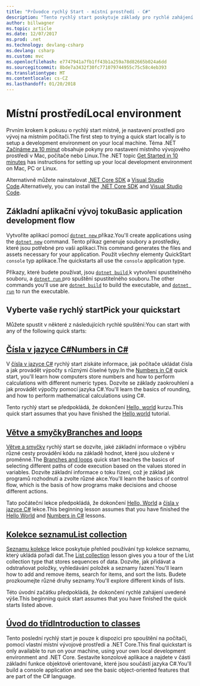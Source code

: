 ```yaml
---
title: "Průvodce rychlý Start - místní prostředí - C#"
description: "Tento rychlý start poskytuje základy pro rychlé zahájení místně"
author: billwagner
ms.topic: article
ms.date: 12/07/2017
ms.prod: .net
ms.technology: devlang-csharp
ms.devlang: csharp
ms.custom: mvc
ms.openlocfilehash: e7747941a7fb1ff43b1a259a78d82665b024a6dd
ms.sourcegitcommit: 8bde7a3432f30fc771079744955c75c58c4eb393
ms.translationtype: MT
ms.contentlocale: cs-CZ
ms.lasthandoff: 01/20/2018
---
```

# <a name="local-environment"></a><span data-ttu-id="97d97-103">Místní prostředí</span><span class="sxs-lookup"><span data-stu-id="97d97-103">Local environment</span></span>

<span data-ttu-id="97d97-104">Prvním krokem k pokusu o rychlý start místně, je nastavení prostředí pro vývoj na místním počítači.</span><span class="sxs-lookup"><span data-stu-id="97d97-104">The first step to trying a quick start locally is to setup a development environment on your local machine.</span></span>
<span data-ttu-id="97d97-105">Téma .NET [Začínáme za 10 minut](https://www.microsoft.com/net/core) obsahuje pokyny pro nastavení místního vývojového prostředí v Mac, počítače nebo Linux.</span><span class="sxs-lookup"><span data-stu-id="97d97-105">The .NET topic [Get Started in 10 minutes](https://www.microsoft.com/net/core) has instructions for setting up your local development environment on Mac, PC or Linux.</span></span>

<span data-ttu-id="97d97-106">Alternativně můžete nainstalovat [.NET Core SDK](http://dot.net/core) a [Visual Studio Code](https://code.visualstudio.com/).</span><span class="sxs-lookup"><span data-stu-id="97d97-106">Alternatively, you can install the [.NET Core SDK](http://dot.net/core) and [Visual Studio Code](https://code.visualstudio.com/).</span></span>

## <a name="basic-application-development-flow"></a><span data-ttu-id="97d97-107">Základní aplikační vývoj toku</span><span class="sxs-lookup"><span data-stu-id="97d97-107">Basic application development flow</span></span>

<span data-ttu-id="97d97-108">Vytvoříte aplikací pomocí [ `dotnet new` ](../../core/tools/dotnet-new.md) příkaz.</span><span class="sxs-lookup"><span data-stu-id="97d97-108">You'll create applications using the [`dotnet new`](../../core/tools/dotnet-new.md) command.</span></span> <span data-ttu-id="97d97-109">Tento příkaz generuje soubory a prostředky, které jsou potřebné pro vaši aplikaci.</span><span class="sxs-lookup"><span data-stu-id="97d97-109">This command generates the files and assets necessary for your application.</span></span> <span data-ttu-id="97d97-110">Použít všechny elementy QuickStart `console` typ aplikace.</span><span class="sxs-lookup"><span data-stu-id="97d97-110">The quickstarts all use the `console` application type.</span></span>

<span data-ttu-id="97d97-111">Příkazy, které budete používat, jsou [ `dotnet build` ](../../core/tools/dotnet-build.md) k vytvoření spustitelného souboru, a [ `dotnet run` ](../../core/tools/dotnet-run.md) pro spuštění spustitelného souboru.</span><span class="sxs-lookup"><span data-stu-id="97d97-111">The other commands you'll use are [`dotnet build`](../../core/tools/dotnet-build.md) to build the executable, and [`dotnet run`](../../core/tools/dotnet-run.md) to run the executable.</span></span>

## <a name="pick-your-quickstart"></a><span data-ttu-id="97d97-112">Vyberte vaše rychlý start</span><span class="sxs-lookup"><span data-stu-id="97d97-112">Pick your quickstart</span></span>

<span data-ttu-id="97d97-113">Můžete spustit v některé z následujících rychlé spuštění:</span><span class="sxs-lookup"><span data-stu-id="97d97-113">You can start with any of the following quick starts:</span></span>

## <a name="numbers-in-cnumbers-in-csharp-localmd"></a>[<span data-ttu-id="97d97-114">Čísla v jazyce C#</span><span class="sxs-lookup"><span data-stu-id="97d97-114">Numbers in C#</span></span>](numbers-in-csharp-local.md)

<span data-ttu-id="97d97-115">V [čísla v jazyce C#](numbers-in-csharp-local.md) rychlý start získáte informace, jak počítače ukládat čísla a jak provádět výpočty s různými číselné typy.</span><span class="sxs-lookup"><span data-stu-id="97d97-115">In the [Numbers in C#](numbers-in-csharp-local.md) quick start, you'll learn how computers store numbers and how to perform calculations with different numeric types.</span></span> <span data-ttu-id="97d97-116">Dozvíte se základy zaokrouhlení a jak provádět výpočty pomocí jazyka C#.</span><span class="sxs-lookup"><span data-stu-id="97d97-116">You'll learn the basics of rounding, and how to perform mathematical calculations using C#.</span></span> 

<span data-ttu-id="97d97-117">Tento rychlý start se předpokládá, že dokončení [Hello, world](hello-world.yml) kurzu.</span><span class="sxs-lookup"><span data-stu-id="97d97-117">This quick start assumes that you have finished the [Hello world](hello-world.yml) tutorial.</span></span>

## <a name="branches-and-loopsbranches-and-loops-localmd"></a>[<span data-ttu-id="97d97-118">Větve a smyčky</span><span class="sxs-lookup"><span data-stu-id="97d97-118">Branches and loops</span></span>](branches-and-loops-local.md)

<span data-ttu-id="97d97-119">[Větve a smyčky](branches-and-loops-local.md) rychlý start se dozvíte, jaké základní informace o výběru různé cesty provádění kódu na základě hodnot, které jsou uložené v proměnné.</span><span class="sxs-lookup"><span data-stu-id="97d97-119">The [Branches and loops](branches-and-loops-local.md) quick start teaches the basics of selecting different paths of code execution based on the values stored in variables.</span></span> <span data-ttu-id="97d97-120">Dozvíte základní informace o toku řízení, což je základ jak programů rozhodnutí a zvolte různé akce.</span><span class="sxs-lookup"><span data-stu-id="97d97-120">You'll learn the basics of control flow, which is the basis of how programs make decisions and choose different actions.</span></span> 

<span data-ttu-id="97d97-121">Tato počáteční lekce předpokládá, že dokončení [Hello, World](hello-world.yml) a [čísla v jazyce C#](numbers-in-csharp-local.md) lekce.</span><span class="sxs-lookup"><span data-stu-id="97d97-121">This beginning lesson assumes that you have finished the [Hello World](hello-world.yml) and [Numbers in C#](numbers-in-csharp-local.md) lessons.</span></span>

## <a name="list-collectionarrays-and-collectionsmd"></a>[<span data-ttu-id="97d97-122">Kolekce seznamu</span><span class="sxs-lookup"><span data-stu-id="97d97-122">List collection</span></span>](arrays-and-collections.md)

<span data-ttu-id="97d97-123">[Seznamu kolekce](arrays-and-collections.md) lekce poskytuje přehled používání typ kolekce seznamu, který ukládá pořadí dat.</span><span class="sxs-lookup"><span data-stu-id="97d97-123">The [List collection](arrays-and-collections.md) lesson gives you a tour of the List collection type that stores sequences of data.</span></span> <span data-ttu-id="97d97-124">Dozvíte, jak přidávat a odstraňovat položky, vyhledávání položek a seznamy řazení.</span><span class="sxs-lookup"><span data-stu-id="97d97-124">You'll learn how to add and remove items, search for items, and sort the lists.</span></span> <span data-ttu-id="97d97-125">Budete prozkoumejte různé druhy seznamy.</span><span class="sxs-lookup"><span data-stu-id="97d97-125">You'll explore different kinds of lists.</span></span> 

<span data-ttu-id="97d97-126">Této úvodní začátku předpokládá, že dokončení rychlé zahájení uvedené výše.</span><span class="sxs-lookup"><span data-stu-id="97d97-126">This beginning quick start assumes that you have finished the quick starts listed above.</span></span>

## <a name="introduction-to-classesintroduction-to-classesmd"></a>[<span data-ttu-id="97d97-127">Úvod do tříd</span><span class="sxs-lookup"><span data-stu-id="97d97-127">Introduction to classes</span></span>](introduction-to-classes.md)

<span data-ttu-id="97d97-128">Tento poslední rychlý start je pouze k dispozici pro spouštění na počítači, pomocí vlastní místní vývojové prostředí a .NET Core.</span><span class="sxs-lookup"><span data-stu-id="97d97-128">This final quickstart is only available to run on your machine, using your own local development environment and .NET Core.</span></span>
<span data-ttu-id="97d97-129">Sestavíte konzolové aplikace a najdete v části základní funkce objektově orientované, které jsou součástí jazyka C#.</span><span class="sxs-lookup"><span data-stu-id="97d97-129">You'll build a console application and see the basic object-oriented features that are part of the C# language.</span></span>
